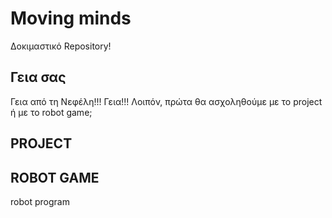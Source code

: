 # Moving minds
Δοκιμαστικό Repository!
## Γεια σας
Γεια από τη Νεφέλη!!!
Γεια!!!
Λοιπόν, πρώτα θα ασχοληθούμε με το project ή με το robot game;


## PROJECT 



## ROBOT GAME 

robot program
